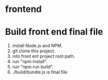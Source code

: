 # frontend

# Build front end final file
1. install Node.js and NPM.
2. git clone this project.
3. into front ent project root path.
4. run "npm install".
5. run "npm run build".
5. ./build/bundle.js is final file.
